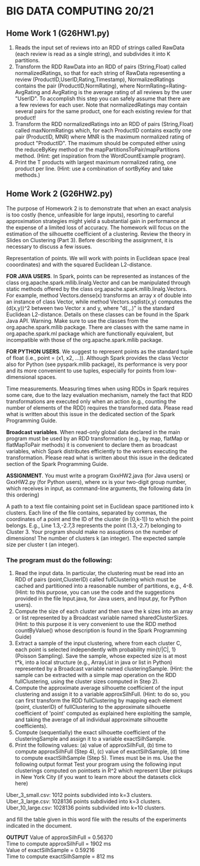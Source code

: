 # BIG DATA COMPUTING 20/21
## Home Work 1 (G26HW1.py)
1. Reads the input set of reviews into an RDD of strings called RawData (each review is read as a single string), and subdivides it into K partitions.
2. Transform the RDD RawData into an RDD of pairs (String,Float) called normalizedRatings, so that for each string of RawData representing a review (ProductID,UserID,Rating,Timestamp), NormalizedRatings contains the pair (ProductID,NormRating), where NormRating=Rating-AvgRating and AvgRating is the average rating of all reviews by the user "UserID". To accomplish this step you can safely assume that there are a few reviews for each user. Note that normalizedRatings may contain several pairs for the same product, one for each existing review for that product!
3. Transform the RDD normalizedRatings into an RDD of pairs (String,Float) called maxNormRatings which, for each ProductID contains exactly one pair (ProductID, MNR) where MNR is the maximum normalized rating of product "ProductID". The maximum should be computed either using the reduceByKey method or the mapPartitionsToPair/mapPartitions method. (Hint: get inspiration from the WordCountExample program).
4. Print the T products with largest maximum normalized rating, one product per line. (Hint: use a combination of sortByKey and take methods.)


## Home Work 2 (G26HW2.py)
The purpose of Homework 2 is to demonstrate that when an exact analysis is too costly (hence, unfeasible for large inputs), resorting to careful approximation strategies might yield a substantial gain in performance at the expense of a limited loss of accuracy. The homework will focus on the estimation of the silhouette coefficient of a clustering. Review the theory in Slides on Clustering (Part 3). Before describing the assignment, it is necessary to discuss a few issues.

Representation of points. We will work with points in Euclidean space (real cooordinates) and with the squared Euclidean L2-distance.

**FOR JAVA USERS**. In Spark, points can be represented as instances of the class org.apache.spark.mllib.linalg.Vector and can be manipulated through static methods offered by the class org.apache.spark.mllib.linalg.Vectors. For example, method Vectors.dense(x) transforms an array x of double into an instance of class Vector, while method Vectors.sqdist(x,y) computes the (d(x,y))^2 between two Vector x and y, where "d(.,.)" is the standard Euclidean L2-distance. Details on these classes can be found in the Spark Java API. Warning. Make sure to use the classes from the org.apache.spark.mllib package. There are classes with the same name in org.apache.spark.ml package which are functionally equivalent, but incompatible with those of the org.apache.spark.mllib package.

**FOR PYTHON USERS**. We suggest to represent points as the standard tuple of float (i.e., point = (x1, x2, ...)). Although Spark provides the class Vector also for Python (see pyspark.mllib package), its performance is very poor and its more convenient to use tuples, especially for points from low-dimensional spaces.

Time measurements. Measuring times when using RDDs in Spark requires some care, due to the lazy evaluation mechanism, namely the fact that RDD transformations are executed only when an action (e.g., counting the number of elements of the RDD) requires the transformed data. Please read what is written about this issue in the dedicated section of the Spark Programming Guide.

**Broadcast variables**. When read-only global data declared in the main program must be used by an RDD transformation (e.g., by map, flatMap or flatMapToPair methods) it is convenient to declare them as broadcast variables, which Spark distributes efficiently to the workers executing the transformation. Please read what is written about this issue in the dedicated section of the Spark Programming Guide.

**ASSIGNMENT**. You must write a program GxxHW2.java (for Java users) or GxxHW2.py (for Python users), where xx is your two-digit group number, which receives in input, as command-line arguments, the following data (in this ordering)

A path to a text file containing point set in Euclidean space partitioned into k clusters. Each line of the file contains, separated by commas, the coordinates of a point and the ID of the cluster (in [0,k-1]) to which the point belongs. E.g., Line 1.3,-2.7,3 represents the point (1.3,-2.7) belonging to Cluster 3. Your program should make no assuptions on the number of dimensions!
The number of clusters k (an integer).
The expected sample size per cluster t (an integer).
### The program must do the following:

1. Read the input data. In particular, the clustering must be read into an RDD of pairs (point,ClusterID) called fullClustering which must be cached and partitioned into a reasonable number of partitions, e.g., 4-8. (Hint: to this purpose, you can use the code and the suggestions provided in the file Input.java, for Java users, and Input.py, for Python users).
2. Compute the size of each cluster and then save the k sizes into an array or list represented by a Broadcast variable named sharedClusterSizes. (Hint: to this purpose it is very convenient to use the RDD method countByValue() whose description is found in the Spark Programming Guide)
3. Extract a sample of the input clustering, where from each cluster C, each point is selected independently with probability min{t/|C|, 1} (Poisson Sampling). Save the sample, whose expected size is at most t*k, into a local structure (e.g., ArrayList in java or list in Python) represented by a Broadcast variable named clusteringSample. (Hint: the sample can be extracted with a simple map operation on the RDD fullClustering, using the cluster sizes computed in Step 2).
4. Compute the approximate average silhouette coefficient of the input clustering and assign it to a variable approxSilhFull. (Hint: to do so, you can first transform the RDD fullClustering by mapping each element (point, clusterID) of fullClustering to the approximate silhouette coefficient of 'point' computed as explained here exploiting the sample, and taking the average of all individual approximate silhouette coefficients). 
5. Compute (sequentially) the exact silhouette coefficient of the clusteringSample and assign it to a variable exactSilhSample.
6. Print the following values: (a) value of approxSilhFull, (b) time to compute approxSilhFull (Step 4),  (c) value of exactSilhSample, (d) time to compute exactSilhSample (Step 5). Times must be in ms. Use the following output format
Test your program using the following input clusterings computed on pointsets in R^2 which represent Uber pickups in New York City (if you want to learn more about the datasets click here)

Uber_3_small.csv: 1012 points subdivided into k=3 clusters.\
Uber_3_large.csv: 1028136 points subdivided into k=3 clusters.\
Uber_10_large.csv: 1028136 points subdivided into k=10 clusters.

and fill the table given in this word file with the results of the experiments indicated in the document.


**OUTPUT**
Value of approxSilhFull = 0.56370 \
Time to compute approxSilhFull = 1902 ms \
Value of exactSilhSample = 0.59216 \
Time to compute exactSilhSample = 812 ms

